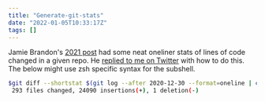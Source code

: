 ```yaml
---
title: "Generate-git-stats"
date: "2022-01-05T10:33:17Z"
tags: []
---
```


Jamie Brandon's [2021 post](https://www.scattered-thoughts.net/writing/2021/) had some neat oneliner stats of lines of code changed in a given repo.
He [replied to me on Twitter](https://twitter.com/sc13ts/status/1478521427984744448) with how to do this.
The below might use zsh specific syntax for the subshell.

```sh
$git diff --shortstat $(git log --after 2020-12-30 --format=oneline | cut -d' ' -f 1 | tail -n 1)
 293 files changed, 24090 insertions(+), 1 deletion(-)
```

